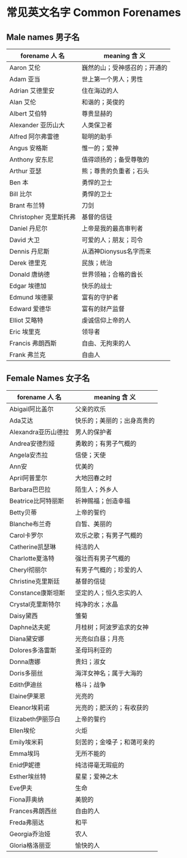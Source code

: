 # 常见英文名字 Common Forenames

## Male names 男子名

| forename 人 名         | meaning 含 义                |
| ---------------------- | ---------------------------- |
| Aaron 艾伦             | 巍然的山；受神感召的；开通的 |
| Adam 亚当              | 世上第一个男人；男性         |
| Adrian 艾德里安        | 住在海边的人                 |
| Alan 艾伦              | 和谐的；英俊的               |
| Albert 艾伯特          | 尊贵显赫的                   |
| Alexander 亚历山大     | 人类保卫者                   |
| Alfred 阿尔弗雷德      | 聪明的助手                   |
| Angus 安格斯           | 惟一的；爱神                 |
| Anthony 安东尼         | 值得颂扬的；备受尊敬的       |
| Arthur 亚瑟            | 熊；尊贵的负重者；石头       |
| Ben 本                 | 勇悍的卫士                   |
| Bill 比尔              | 勇悍的卫士                   |
| Brant 布兰特           | 刀剑                         |
| Christopher 克里斯托弗 | 基督的信徒                   |
| Daniel 丹尼尔          | 上帝是我的最高审判者         |
| David 大卫             | 可爱的人；朋友；司令         |
| Dennis 丹尼斯          | 从酒神Dionysus名字而来       |
| Derek 德里克           | 民族；统治                   |
| Donald 唐纳德          | 世界领袖；合格的酋长         |
| Edgar 埃德加           | 快乐的战士                   |
| Edmund 埃德蒙          | 富有的守护者                 |
| Edward 爱德华          | 富有的财产监督               |
| Elliot 艾略特          | 虔诚信仰上帝的人             |
| Eric 埃里克            | 领导者                       |
| Francis 弗朗西斯       | 自由、无拘束的人             |
| Frank 弗兰克           | 自由人                       |



## Female Names 女子名

| forename 人 名      | meaning 含 义              |
| ------------------- | -------------------------- |
| Abigail阿比盖尔     | 父亲的欢乐                 |
| Ada艾达             | 快乐的；美丽的；出身高贵的 |
| Alexandra亚历山德拉 | 男人的保护者               |
| Andrea安德烈娅      | 勇敢的；有男子气概的       |
| Angela安杰拉        | 信使；天使                 |
| Ann安               | 优美的                     |
| April阿普里尔       | 大地回春之时               |
| Barbara巴巴拉       | 陌生人；外乡人             |
| Beatrice比阿特丽斯  | 祈神赐福；创造幸福         |
| Betty贝蒂           | 上帝的誓约                 |
| Blanche布兰奇       | 白皙、美丽的               |
| Carol卡罗尔         | 欢乐之歌；有男子气概的     |
| Catherine凯瑟琳     | 纯洁的人                   |
| Charlotte夏洛特     | 强壮而有男子气概的         |
| Cheryl彻丽尔        | 有男子气概的；珍爱的人     |
| Christine克里斯廷   | 基督的信徒                 |
| Constance康斯坦斯   | 坚定的人；恒久忠实的人     |
| Crystal克里斯特尔   | 纯净的水；水晶             |
| Daisy黛西           | 雏菊                       |
| Daphne达夫妮        | 月桂树；阿波罗追求的女神   |
| Diana黛安娜         | 光亮似白昼；月亮           |
| Dolores多洛雷斯     | 圣母玛利亚的               |
| Donna唐娜           | 贵妇；淑女                 |
| Doris多丽丝         | 海洋女神名；属于大海的     |
| Edith伊迪丝         | 格斗；战争                 |
| Elaine伊莱恩        | 光亮的                     |
| Eleanor埃莉诺       | 光亮的；肥沃的；有收获的   |
| Elizabeth伊丽莎白   | 上帝的誓约                 |
| Ellen埃伦           | 火炬                       |
| Emily埃米莉         | 刻苦的；金嗓子；和蔼可亲的 |
| Emma埃玛            | 无所不能的                 |
| Enid伊妮德          | 纯洁得毫无瑕疵的           |
| Esther埃丝特        | 星星；爱神之木             |
| Eve伊夫             | 生命                       |
| Fiona菲奥纳         | 美貌的                     |
| Frances弗朗西丝     | 自由的人                   |
| Freda弗丽达         | 和平                       |
| Georgia乔治娅       | 农人                       |
| Gloria格洛丽亚      | 愉快的人                   |

